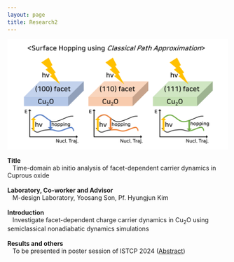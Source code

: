 ```yaml
---
layout: page
title: Research2
---
```

<p align="center" style="max-width:100%; height:auto;">
    <img src="/images/R2_full.png" style="max-width:100%; height:auto;" />
</p>

<p style="clear:left;">
  <strong>Title</strong><br>
  &nbsp;&nbsp;&nbsp;Time-domain ab initio analysis of facet-dependent carrier dynamics in Cuprous oxide<br>
  <br>
  <strong>Laboratory, Co-worker and Advisor</strong><br>
  &nbsp;&nbsp;&nbsp;M-design Laboratory, Yoosang Son, Pf. Hyungjun Kim<br>
  <br>
  <strong>Introduction</strong><br>
  &nbsp;&nbsp;&nbsp;Investigate facet-dependent charge carrier dynamics in Cu<sub>2</sub>O using semiclassical nonadiabatic dynamics simulations<br>
  <br>
  <strong>Results and others</strong><br>
  &nbsp;&nbsp;&nbsp;To be presented in poster session of ISTCP 2024 (<a href="/files/Minjae_Kwen_Abstract_ISTCP.pdf">Abstract</a>)
  <br>
</p>
